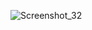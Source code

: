 ![Screenshot_32](https://github.com/LeoV0/Application-Film/assets/90071559/994edacb-8e87-4f8b-aa89-117ecf869a2a)

